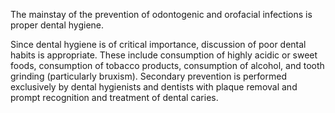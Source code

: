 The mainstay of the prevention of odontogenic and orofacial infections is proper dental hygiene.

Since dental hygiene is of critical importance, discussion of poor dental habits is appropriate. These include consumption of highly acidic or sweet foods, consumption of tobacco products, consumption of alcohol, and tooth grinding (particularly bruxism). Secondary prevention is performed exclusively by dental hygienists and dentists with plaque removal and prompt recognition and treatment of dental caries.